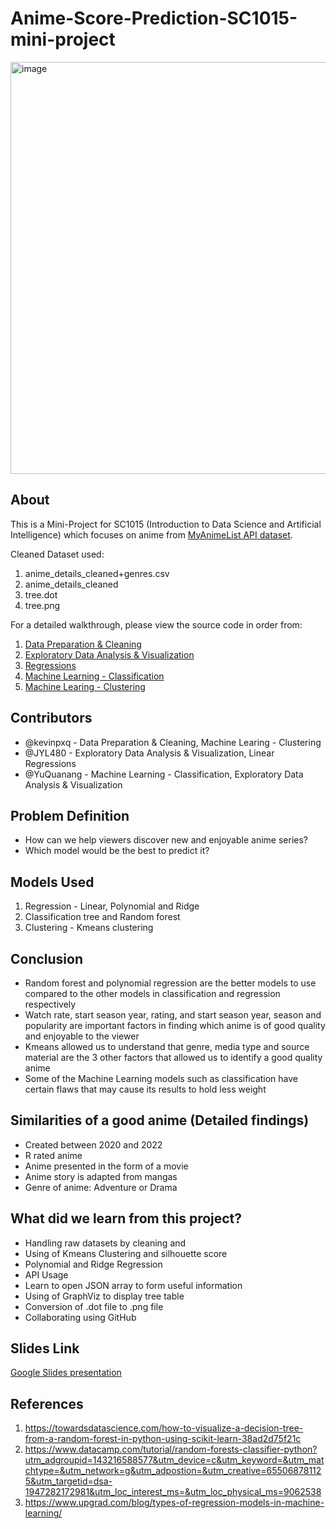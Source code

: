 # Anime-Score-Prediction-SC1015-mini-project
<img width="659" alt="image" src="https://user-images.githubusercontent.com/92656053/233773727-2299fd9e-a5bb-4fac-9e99-e2c0e2fb3521.png">

## About

This is a Mini-Project for SC1015 (Introduction to Data Science and Artificial Intelligence) which focuses on anime from [MyAnimeList API dataset](https://myanimelist.net/blog.php?eid=835707). 

Cleaned Dataset used: 
1. anime_details_cleaned+genres.csv
2. anime_details_cleaned
3. tree.dot
4. tree.png

For a detailed walkthrough, please view the source code in order from:

1. [Data Preparation & Cleaning](https://github.com/YuQuanang/Anime-Score-Prediction-SC1015-mini-project-/blob/f36a31005ee0257ea072e69145b5554ec99bb4b1/Data%20Preparation%20&%20Cleaning.ipynb)
2. [Exploratory Data Analysis & Visualization](https://github.com/YuQuanang/Anime-Score-Prediction-SC1015-mini-project-/blob/942a58f16c219fe2fe9f3a187b2bba4faa844e42/Exploratory%20Data%20Analysis%20&%20Visualization.ipynb)
3. [Regressions](https://github.com/YuQuanang/Anime-Score-Prediction-SC1015-mini-project-/blob/812b0ad3d0ca06a0b0bc5db248ef2b6063b26b34/Regressions.ipynb)
4. [Machine Learning - Classification](https://github.com/YuQuanang/Anime-Score-Prediction-SC1015-mini-project-/blob/c130583d2afb76dc9837841502723c156c10982e/Machine%20Learning%20-%20Classification.ipynb)
5. [Machine Learing - Clustering](https://github.com/YuQuanang/Anime-Score-Prediction-SC1015-mini-project-/blob/515b305e7ab9f803289513868d7dd7d5649a5c6e/Machine%20Learning%20-%20Clustering.ipynb)
  
## Contributors

- @kevinpxq - Data Preparation & Cleaning, Machine Learing - Clustering
- @JYL480 - Exploratory Data Analysis & Visualization, Linear Regressions
- @YuQuanang - Machine Learning - Classification, Exploratory Data Analysis & Visualization

## Problem Definition

- How can we help viewers discover new and enjoyable anime series?
- Which model would be the best to predict it?

## Models Used

1. Regression - Linear, Polynomial and Ridge 
2. Classification tree and Random forest
3. Clustering - Kmeans clustering

## Conclusion

- Random forest and polynomial regression are the better models to use compared to the other models in classification and regression respectively
- Watch rate, start season year, rating, and start season year, season and popularity are important factors in finding which anime is of good quality and enjoyable to the viewer
- Kmeans allowed us to understand that genre, media type and source material are the 3 other factors that allowed us to identify a good quality anime
- Some of the Machine Learning models such as classification have certain flaws that may cause its results to hold less weight

## Similarities of a good anime (Detailed findings)
- Created between 2020 and 2022
- R rated anime 
- Anime presented in the form of a movie
- Anime story is adapted from mangas
- Genre of anime: Adventure or Drama


## What did we learn from this project?

- Handling raw datasets by cleaning and
- Using of Kmeans Clustering and silhouette score
- Polynomial and Ridge Regression 
- API Usage
- Learn to open JSON array to form useful information
- Using of GraphViz to display tree table
- Conversion of .dot file to .png file
- Collaborating using GitHub

## Slides Link
[Google Slides presentation](https://docs.google.com/presentation/d/1tIpPENCMP_CeLAuiCB8MOPKDCFPWncM32MjK3p56_Zc/edit?usp=sharing)

## References
1) <https://towardsdatascience.com/how-to-visualize-a-decision-tree-from-a-random-forest-in-python-using-scikit-learn-38ad2d75f21c>
2) <https://www.datacamp.com/tutorial/random-forests-classifier-python?utm_adgroupid=143216588577&utm_device=c&utm_keyword=&utm_matchtype=&utm_network=g&utm_adpostion=&utm_creative=655068781125&utm_targetid=dsa-1947282172981&utm_loc_interest_ms=&utm_loc_physical_ms=9062538>
3) <https://www.upgrad.com/blog/types-of-regression-models-in-machine-learning/>
